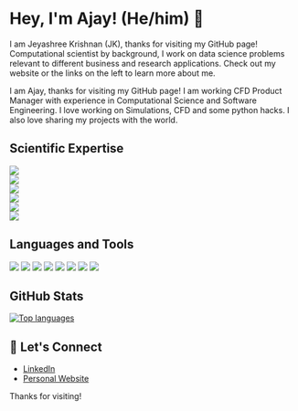 # Hey, I'm Ajay! (He/him)  👋

I am Jeyashree Krishnan (JK), thanks for visiting my GitHub page! Computational scientist by background, I work on data science problems relevant to different business and research applications. Check out my website or the links on the left to learn more about me.

I am Ajay, thanks for visiting my GitHub page! I am working CFD Product Manager with experience in Computational Science and Software Engineering.
I love working on Simulations, CFD and some python hacks. I also love sharing my projects with the world.

<!--- expertise --->
## Scientific Expertise

![](https://img.shields.io/badge/Computational%20Fluid-Dynamics-blue)    
![](https://img.shields.io/badge/Numerical-Simulations-blue)    
![](https://img.shields.io/badge/Finite%20Element-Methods-blue)     
![](https://img.shields.io/badge/Finite%20Volume-Methods-blue)    
![](https://img.shields.io/badge/Higher--Order-Methods-blue)     
![](https://img.shields.io/badge/Adaptive-Meshing-blue)     
 
<!---- skills ---->
## Languages and Tools

![](https://img.shields.io/badge/Linux-blue) ![](https://img.shields.io/badge/Bash-blue) ![](https://img.shields.io/badge/C++-blue)
![](https://img.shields.io/badge/Python-blue) ![](https://img.shields.io/badge/Git-blue) ![](https://img.shields.io/badge/HTML-blue) ![](https://img.shields.io/badge/Javascript-blue) ![](https://img.shields.io/badge/MPI-blue) 

<!--- some stats --->
## GitHub Stats

<!--- 
![Jeyashree's GitHub stats](https://github-readme-stats.vercel.app/api?username=krishnanj&count_private=true&show_icons=true&theme=radical&include_all_commits=true)
--->

[![Top languages](https://github-readme-stats.vercel.app/api?username=armandyam)](https://github.com/anuraghazra/github-readme-stats)

## 💬 Let's Connect
- [LinkedIn](https://www.linkedin.com/in/ajaymandyam/)
- [Personal Website](www.armandyam.github.io)

Thanks for visiting!
